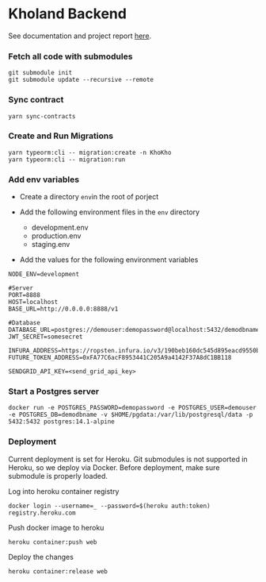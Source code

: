 # Kholand Backend

See documentation and project report [here](https://github.com/AnshulShringi/kholand_backend/tree/master/docs).


### Fetch all code with submodules
```
git submodule init
git submodule update --recursive --remote
```

### Sync contract
```
yarn sync-contracts
```

### Create and Run Migrations
```
yarn typeorm:cli -- migration:create -n KhoKho
yarn typeorm:cli -- migration:run
```

### Add env variables
* Create a directory `env`in the root of porject
* Add the following environment files in the `env` directory
    * development.env
    * production.env
    * staging.env
    
* Add the values for the following environment variables

```
NODE_ENV=development

#Server
PORT=8888
HOST=localhost
BASE_URL=http://0.0.0.0:8888/v1

#Database
DATABASE_URL=postgres://demouser:demopassword@localhost:5432/demodbname
JWT_SECRET=somesecret

INFURA_ADDRESS=https://ropsten.infura.io/v3/190beb160dc545d895eacd9550b2516e
FUTURE_TOKEN_ADDRESS=0xFA77C6acF8953441C205A9a4142F37A8dC1BB118

SENDGRID_API_KEY=<send_grid_api_key>
```

### Start a Postgres server
```
docker run -e POSTGRES_PASSWORD=demopassword -e POSTGRES_USER=demouser -e POSTGRES_DB=demodbname -v $HOME/pgdata:/var/lib/postgresql/data -p 5432:5432 postgres:14.1-alpine
```


### Deployment
Current deployment is set for Heroku. Git submodules is not supported in Heroku, so we deploy via Docker.
Before deployment, make sure submodule is properly loaded.


Log into heroku container registry
```
docker login --username=_ --password=$(heroku auth:token) registry.heroku.com
```
Push docker image to heroku
```
heroku container:push web
```
Deploy the changes
```
heroku container:release web
```



